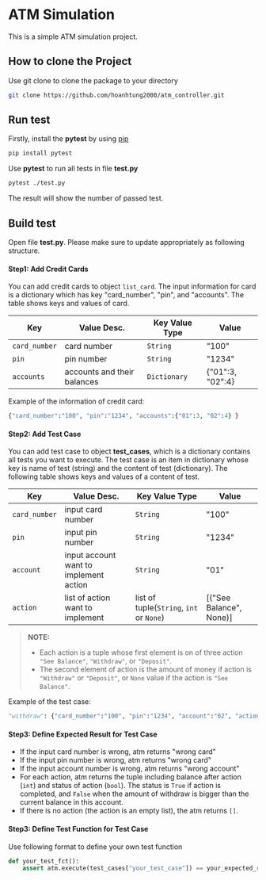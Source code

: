 # ATM Simulation

This is a simple ATM simulation project.

## How to clone the Project

Use git clone to clone the package to your directory 

```bash
git clone https://github.com/hoanhtung2000/atm_controller.git
```

## Run test

Firstly, install the __pytest__ by using [pip](https://pip.pypa.io/en/stable/)

```bash
pip install pytest
```

Use __pytest__ to run all tests in file __test.py__

```bash
pytest ./test.py
```
The result will show the number of passed test.

## Build test

Open file __test.py__. Please make sure to update appropriately as following structure.

#### Step1: Add Credit Cards
You can add credit cards to object  ``list_card``. The input information for card is a dictionary which has key "card_number", "pin", and "accounts". The table shows keys and values of card.

| Key | Value Desc. | Key Value Type | Value |
| -------- | -------- | -------- | ------- |
| `card_number` | card number | `String` | "100" |
| `pin` | pin number | `String` | "1234" |
| `accounts` | accounts and their balances | `Dictionary` | {"01":3, "02":4} |

Example of the information of credit card:

```python
{"card_number":"100", "pin":"1234", "accounts":{"01":3, "02":4} }
```

#### Step2: Add Test Case

You can add test case to object **test_cases**, which is a dictionary contains all tests you want to execute. The test case is an item in dictionary whose key is name of test (string) and the content of test (dictionary). The following table shows keys and values of a content of test.

| Key | Value Desc. | Key Value Type | Value |
| -------- | -------- | -------- | ------- |
| `card_number` | input card number | `String` | "100" |
| `pin` | input pin number | `String` | "1234" |
| `account` | input account want to implement action | `String` | "01" |
| `action` | list of action want to implement | list of tuple(`String`, `int` or `None`) | [("See Balance", None)] |

> **NOTE:**
> - Each action is a tuple whose first element is on of three action `"See Balance"`, `"Withdraw"`, or `"Deposit"`.
> - The second element of action is the amount of money if action is `"Withdraw"` or `"Deposit"`, or `None` value if the action is `"See Balance"`.

Example of the test case:
```python
"withdraw": {"card_number":"100", "pin":"1234", "account":"02", "action":[("Withdraw", 1),("Withdraw", 5)]}
```

#### Step3: Define Expected Result for Test Case 
- If the input card number is wrong, atm returns "wrong card"
- If the input pin number is wrong, atm returns "wrong card"
- If the input account number is wrong, atm returns "wrong account"
- For each action, atm returns the tuple including balance after action (`int`) and status of action (`bool`). The status is `True` if action is completed, and `False` when the amount of withdraw is bigger than the current balance in this account.
- If there is no action (the action is an empty list), the atm returns `[]`.

#### Step3: Define Test Function for Test Case 
Use following format to define your own test function
```python
def your_test_fct():
    assert atm.execute(test_cases["your_test_case"]) == your_expected_result
```
